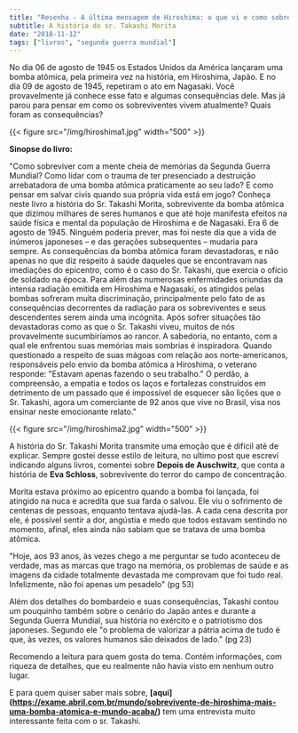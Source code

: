 ```yaml
---
title: "Resenha - A última mensagem de Hiroshima: o que vi e como sobrevivi à bomba atômica"
subtitle: A história do sr. Takashi Morita
date: "2018-11-12"
tags: ["livros", "segunda guerra mundial"]
---
```


No dia 06 de agosto de 1945 os Estados Unidos da América lançaram uma bomba atômica, pela primeira vez na história, em Hiroshima, Japão. E no dia 09 de agosto de 1945, repetiram o ato em Nagasaki. Você provavelmente já conhece esse fato e algumas consequências dele. Mas já parou para pensar em como os sobreviventes vivem atualmente? Quais foram as consequências?

{{< figure src="/img/hiroshima1.jpg" width="500" >}}

**Sinopse do livro:**

"Como sobreviver com a mente cheia de memórias da Segunda Guerra Mundial? Como lidar com o trauma de ter presenciado a destruição arrebatadora de uma bomba atômica praticamente ao seu lado? E como pensar em salvar civis quando sua própria vida está em jogo? Conheça neste livro a história do Sr. Takashi Morita, sobrevivente da bomba atômica que dizimou milhares de seres humanos e que até hoje manifesta efeitos na saúde física e mental da população de Hiroshima e de Nagasaki. Era 6 de agosto de 1945. Ninguém poderia prever, mas foi neste dia que a vida de inúmeros japoneses – e das gerações subsequentes – mudaria para sempre. As consequências da bomba atômica foram devastadoras, e não apenas no que diz respeito à saúde daqueles que se encontravam nas imediações do epicentro, como é o caso do Sr. Takashi, que exercia o ofício de soldado na época. Para além das numerosas enfermidades oriundas da intensa radiação emitida em Hiroshima e Nagasaki, os atingidos pelas bombas sofreram muita discriminação, principalmente pelo fato de as consequências decorrentes da radiação para os sobreviventes e seus descendentes serem ainda uma incógnita. Após sofrer situações tão devastadoras como as que o Sr. Takashi viveu, muitos de nós provavelmente sucumbiríamos ao rancor. A sabedoria, no entanto, com a qual ele enfrentou suas memórias mais sombrias é inspiradora. Quando questionado a respeito de suas mágoas com relação aos norte-americanos, responsáveis pelo envio da bomba atômica a Hiroshima, o veterano responde: "Estavam apenas fazendo o seu trabalho." O perdão, a compreensão, a empatia e todos os laços e fortalezas construídos em detrimento de um passado que é impossível de esquecer são lições que o Sr. Takashi, agora um comerciante de 92 anos que vive no Brasil, visa nos ensinar neste emocionante relato."

{{< figure src="/img/hiroshima2.jpg" width="500" >}}

A história do Sr. Takashi Morita transmite uma emoção que é difícil até de explicar. Sempre gostei desse estilo de leitura, no ultimo post que escrevi indicando alguns livros, comentei sobre **Depois de Auschwitz**, que conta a história de **Eva Schloss**, sobrevivente do terror do campo de concentração.

Morita estava próximo ao epicentro quando a bomba foi lançada, foi atingido na nuca e acredita que sua farda o salvou. Ele viu o sofrimento de centenas de pessoas, enquanto tentava ajudá-las. A cada cena descrita por ele, é possível sentir a dor, angústia e medo que todos estavam sentindo no momento, afinal, eles ainda não sabiam que se tratava de uma bomba atômica.

"Hoje, aos 93 anos, às vezes chego a me perguntar se tudo aconteceu de verdade, mas as marcas que trago na memória, os problemas de saúde e as imagens da cidade totalmente devastada me comprovam que foi tudo real. Infelizmente, não foi apenas um pesadelo" (pg 53)

Além dos detalhes do bombardeio e suas consequências, Takashi contou um pouquinho também sobre o cenário do Japão antes e durante a Segunda Guerra Mundial, sua história no exército e o patriotismo dos japoneses. Segundo ele "o problema de valorizar a pátria acima de tudo é que, às vezes, os valores humanos são deixados de lado." (pg 23)

Recomendo a leitura para quem gosta do tema. Contém informações, com riqueza de detalhes, que eu realmente não havia visto em nenhum outro lugar.

E para quem quiser saber mais sobre, **[aqui] (https://exame.abril.com.br/mundo/sobrevivente-de-hiroshima-mais-uma-bomba-atomica-e-mundo-acaba/)** tem uma entrevista muito interessante feita com o sr. Takashi.
